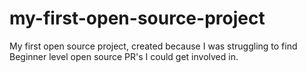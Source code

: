 # my-first-open-source-project
My first open source project, created because I was struggling to find Beginner level open source PR's I could get involved in. 
